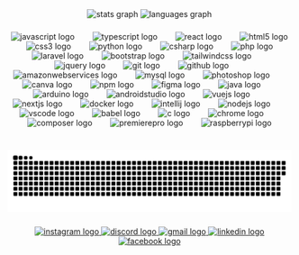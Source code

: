 <div align="center">
  <img src="https://github-readme-stats.vercel.app/api?username=lloydbutay123&include_all_commits=true&count_private=true&cache_seconds=86400" height="150" alt="stats graph" />
  <img src="https://github-readme-stats.vercel.app/api/top-langs?username=lloydbutay123&locale=en&hide_title=false&layout=compact&card_width=320&langs_count=5&theme=dracula&hide_border=false&order=2&cache_seconds=86400
" height="150" alt="languages graph" />
</div>

###

<div align="center">
  <img src="https://cdn.jsdelivr.net/gh/devicons/devicon/icons/javascript/javascript-original.svg" height="55" alt="javascript logo" />
  <img width="24" />
  <img src="https://cdn.jsdelivr.net/gh/devicons/devicon/icons/typescript/typescript-original.svg" height="55" alt="typescript logo" />
  <img width="24" />
  <img src="https://cdn.jsdelivr.net/gh/devicons/devicon/icons/react/react-original.svg" height="55" alt="react logo" />
  <img width="24" />
  <img src="https://cdn.jsdelivr.net/gh/devicons/devicon/icons/html5/html5-original.svg" height="55" alt="html5 logo" />
  <img width="24" />
  <img src="https://cdn.jsdelivr.net/gh/devicons/devicon/icons/css3/css3-original.svg" height="55" alt="css3 logo" />
  <img width="24" />
  <img src="https://cdn.jsdelivr.net/gh/devicons/devicon/icons/python/python-original.svg" height="55" alt="python logo" />
  <img width="24" />
  <img src="https://cdn.jsdelivr.net/gh/devicons/devicon/icons/csharp/csharp-original.svg" height="55" alt="csharp logo" />
  <img width="24" />
  <img src="https://cdn.jsdelivr.net/gh/devicons/devicon/icons/php/php-original.svg" height="55" alt="php logo" />
  <img width="24" />
  <img src="https://cdn.jsdelivr.net/gh/devicons/devicon/icons/laravel/laravel-original.svg" height="55" alt="laravel logo" />
  <img width="24" />
  <img src="https://cdn.jsdelivr.net/gh/devicons/devicon/icons/bootstrap/bootstrap-original.svg" height="55" alt="bootstrap logo" />
  <img width="24" />
  <img src="https://cdn.jsdelivr.net/gh/devicons/devicon/icons/tailwindcss/tailwindcss-original-wordmark.svg" height="55" alt="tailwindcss logo" />
  <img width="24" />
  <img src="https://cdn.jsdelivr.net/gh/devicons/devicon/icons/jquery/jquery-original.svg" height="55" alt="jquery logo" />
  <img width="24" />
  <img src="https://cdn.jsdelivr.net/gh/devicons/devicon/icons/git/git-original.svg" height="55" alt="git logo" />
  <img width="24" />
  <img src="https://cdn.jsdelivr.net/gh/devicons/devicon/icons/github/github-original.svg" height="55" alt="github logo" />
  <img width="24" />
  <img src="https://cdn.jsdelivr.net/gh/devicons/devicon/icons/amazonwebservices/amazonwebservices-line-wordmark.svg" height="55" alt="amazonwebservices logo" />
  <img width="24" />
  <img src="https://cdn.jsdelivr.net/gh/devicons/devicon/icons/mysql/mysql-original.svg" height="55" alt="mysql logo" />
  <img width="24" />
  <img src="https://cdn.jsdelivr.net/gh/devicons/devicon/icons/photoshop/photoshop-plain.svg" height="55" alt="photoshop logo" />
  <img width="24" />
  <img src="https://cdn.jsdelivr.net/gh/devicons/devicon/icons/canva/canva-original.svg" height="55" alt="canva logo" />
  <img width="24" />
  <img src="https://cdn.jsdelivr.net/gh/devicons/devicon/icons/npm/npm-original-wordmark.svg" height="55" alt="npm logo" />
  <img width="24" />
  <img src="https://cdn.jsdelivr.net/gh/devicons/devicon/icons/figma/figma-original.svg" height="55" alt="figma logo" />
  <img width="24" />
  <img src="https://cdn.jsdelivr.net/gh/devicons/devicon/icons/java/java-original.svg" height="55" alt="java logo" />
  <img width="24" />
  <img src="https://cdn.jsdelivr.net/gh/devicons/devicon/icons/arduino/arduino-original.svg" height="55" alt="arduino logo" />
  <img width="24" />
  <img src="https://cdn.jsdelivr.net/gh/devicons/devicon/icons/androidstudio/androidstudio-original.svg" height="55" alt="androidstudio logo" />
  <img width="24" />
  <img src="https://cdn.jsdelivr.net/gh/devicons/devicon/icons/vuejs/vuejs-original.svg" height="55" alt="vuejs logo" />
  <img width="24" />
  <img src="https://cdn.jsdelivr.net/gh/devicons/devicon/icons/nextjs/nextjs-original.svg" height="55" alt="nextjs logo" />
  <img width="24" />
  <img src="https://cdn.jsdelivr.net/gh/devicons/devicon/icons/docker/docker-original.svg" height="55" alt="docker logo" />
  <img width="24" />
  <img src="https://cdn.jsdelivr.net/gh/devicons/devicon/icons/intellij/intellij-original.svg" height="55" alt="intellij logo" />
  <img width="24" />
  <img src="https://cdn.jsdelivr.net/gh/devicons/devicon/icons/nodejs/nodejs-original.svg" height="55" alt="nodejs logo" />
  <img width="24" />
  <img src="https://cdn.jsdelivr.net/gh/devicons/devicon/icons/vscode/vscode-original.svg" height="55" alt="vscode logo" />
  <img width="24" />
  <img src="https://cdn.jsdelivr.net/gh/devicons/devicon/icons/babel/babel-original.svg" height="55" alt="babel logo" />
  <img width="24" />
  <img src="https://cdn.jsdelivr.net/gh/devicons/devicon/icons/c/c-original.svg" height="55" alt="c logo" />
  <img width="24" />
  <img src="https://cdn.jsdelivr.net/gh/devicons/devicon/icons/chrome/chrome-original.svg" height="55" alt="chrome logo" />
  <img width="24" />
  <img src="https://cdn.jsdelivr.net/gh/devicons/devicon/icons/composer/composer-original.svg" height="55" alt="composer logo" />
  <img width="24" />
  <img src="https://cdn.jsdelivr.net/gh/devicons/devicon/icons/premierepro/premierepro-plain.svg" height="55" alt="premierepro logo" />
  <img width="24" />
  <img src="https://cdn.jsdelivr.net/gh/devicons/devicon/icons/raspberrypi/raspberrypi-original.svg" height="55" alt="raspberrypi logo" />
</div>

###

<br clear="both">

<img src="https://raw.githubusercontent.com/lloydbutay123/lloydbutay123/output/snake.svg" alt="Snake animation" />

###

<div align="center">
  <a href="https://www.instagram.com/engr.buts/" target="_blank">
    <img src="https://img.shields.io/static/v1?message=Instagram&logo=instagram&label=&color=E4405F&logoColor=white&style=for-the-badge" height="35" alt="instagram logo" />
  </a>
  <a href="https://discordapp.com/users/johnlloydbutay5670" target="_blank">
    <img src="https://img.shields.io/static/v1?message=Discord&logo=discord&label=&color=7289DA&logoColor=white&style=for-the-badge" height="35" alt="discord logo" />
  </a>
  <a href="mailto:johnlloydbutay123@gmail.com" target="_blank">
    <img src="https://img.shields.io/static/v1?message=Gmail&logo=gmail&label=&color=D14836&logoColor=white&style=for-the-badge" height="35" alt="gmail logo" />
  </a>
  <a href="https://www.linkedin.com/in/john-lloyd-butay-a7675917b/" target="_blank">
    <img src="https://img.shields.io/static/v1?message=LinkedIn&logo=linkedin&label=&color=0077B5&logoColor=white&style=for-the-badge" height="35" alt="linkedin logo" />
  </a>
  <a href="https://www.facebook.com/johnlloyd.butay.fullaccount/" target="_blank">
    <img src="https://img.shields.io/static/v1?message=Facebook&logo=facebook&label=&color=1877F2&logoColor=white&style=for-the-badge" height="35" alt="facebook logo" />
  </a>
</div>
